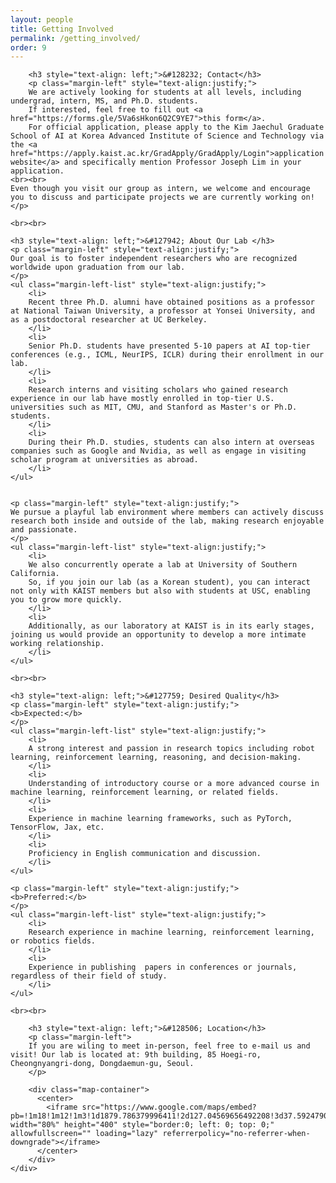 ```yaml
---
layout: people
title: Getting Involved
permalink: /getting_involved/
order: 9
---
```


<div class='container'>
  <div class='row'>
    <div class='col-lg-1'></div>
        <div class='col-lg-10'>
        <!--p>
        We are welcoming self-motivated prospective students to contact us to join our lab!
	</p>
	<p>
        Our lab's core values are passion and dedication toward research on agents that can learn. Our style of research is collaborative and thorough, as we aim to produce high-quality, interesting works we can be collectively proud of. Apply to our group without worrying about starting late or your background! Even though you visit our group as an intern, we encourage discussing and participating projects.
        We target to be the best and support each other.
        We believe in fostering a collaborative environment where everyone's ideas are valued and where each team member is encouraged to contribute to the overall success of the project.
        We place a strong emphasis on excellence, and we strive to produce high-quality work that pushes the boundaries of what is possible.
        </p-->

        <h3 style="text-align: left;">&#128232; Contact</h3>
        <p class="margin-left" style="text-align:justify;">
        We are actively looking for students at all levels, including undergrad, intern, MS, and Ph.D. students.
        If interested, feel free to fill out <a href="https://forms.gle/5Va6sHkon6Q2C9YE7">this form</a>.
        For official application, please apply to the Kim Jaechul Graduate School of AI at Korea Advanced Institute of Science and Technology via the <a href="https://apply.kaist.ac.kr/GradApply/GradApply/Login">application website</a> and specifically mention Professor Joseph Lim in your application.
	<br><br>
	Even though you visit our group as intern, we welcome and encourage you to discuss and participate projects we are currently working on!
    </p>

    <br><br>

	<h3 style="text-align: left;">&#127942; About Our Lab </h3>
    <p class="margin-left" style="text-align:justify;">
	Our goal is to foster independent researchers who are recognized worldwide upon graduation from our lab.
    </p>
	<ul class="margin-left-list" style="text-align:justify;">
        <li>
        Recent three Ph.D. alumni have obtained positions as a professor at National Taiwan University, a professor at Yonsei University, and as a postdoctoral researcher at UC Berkeley.
        </li>
        <li>
        Senior Ph.D. students have presented 5-10 papers at AI top-tier conferences (e.g., ICML, NeurIPS, ICLR) during their enrollment in our lab.
        </li>
        <li>
        Research interns and visiting scholars who gained research experience in our lab have mostly enrolled in top-tier U.S. universities such as MIT, CMU, and Stanford as Master's or Ph.D. students.
        </li>
        <li>
        During their Ph.D. studies, students can also intern at overseas companies such as Google and Nvidia, as well as engage in visiting scholar program at universities as abroad.
        </li>
	</ul>


    <p class="margin-left" style="text-align:justify;">
	We pursue a playful lab environment where members can actively discuss research both inside and outside of the lab, making research enjoyable and passionate.
    </p>
	<ul class="margin-left-list" style="text-align:justify;">
        <li>
        We also concurrently operate a lab at University of Southern California.
        So, if you join our lab (as a Korean student), you can interact not only with KAIST members but also with students at USC, enabling you to grow more quickly.
        </li>
        <li>
        Additionally, as our laboratory at KAIST is in its early stages, joining us would provide an opportunity to develop a more intimate working relationship.
        </li>
	</ul>

	<br><br>

    <h3 style="text-align: left;">&#127759; Desired Quality</h3>
    <p class="margin-left" style="text-align:justify;">
	<b>Expected:</b>
    </p>
	<ul class="margin-left-list" style="text-align:justify;">
		<li>
		A strong interest and passion in research topics including robot learning, reinforcement learning, reasoning, and decision-making.
		</li>
		<li>
		Understanding of introductory course or a more advanced course in machine learning, reinforcement learning, or related fields.
		</li>
		<li>
		Experience in machine learning frameworks, such as PyTorch, TensorFlow, Jax, etc.
		</li>
		<li>
		Proficiency in English communication and discussion.
		</li>
	</ul>

    <p class="margin-left" style="text-align:justify;">
	<b>Preferred:</b>
    </p>
	<ul class="margin-left-list" style="text-align:justify;">
		<li>
		Research experience in machine learning, reinforcement learning, or robotics fields.
		</li>
		<li>
		Experience in publishing  papers in conferences or journals, regardless of their field of study.
		</li>
	</ul>

	<br><br>

        <h3 style="text-align: left;">&#128506; Location</h3>
        <p class="margin-left">
        If you are wiling to meet in-person, feel free to e-mail us and visit! Our lab is located at: 9th building, 85 Hoegi-ro, Cheongnyangri-dong, Dongdaemun-gu, Seoul.
        </p>

        <div class="map-container">
          <center>
            <iframe src="https://www.google.com/maps/embed?pb=!1m18!1m12!1m3!1d1879.786379996411!2d127.04569656492208!3d37.59247900925209!2m3!1f0!2f0!3f0!3m2!1i1024!2i768!4f13.1!3m3!1m2!1s0x357cbb644204398b%3A0xf00723351f96d8c8!2sKAIST%20College%20of%20Business!5e0!3m2!1sen!2skr!4v1678033798242!5m2!1sen!2skr" width="80%" height="400" style="border:0; left: 0; top: 0;" allowfullscreen="" loading="lazy" referrerpolicy="no-referrer-when-downgrade"></iframe>
          </center>
        </div>
    </div>
  </div>
</div>
